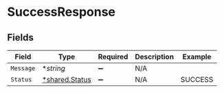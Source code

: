 # SuccessResponse


## Fields

| Field                                                  | Type                                                   | Required                                               | Description                                            | Example                                                |
| ------------------------------------------------------ | ------------------------------------------------------ | ------------------------------------------------------ | ------------------------------------------------------ | ------------------------------------------------------ |
| `Message`                                              | **string*                                              | :heavy_minus_sign:                                     | N/A                                                    |                                                        |
| `Status`                                               | [*shared.Status](../../../pkg/models/shared/status.md) | :heavy_minus_sign:                                     | N/A                                                    | SUCCESS                                                |